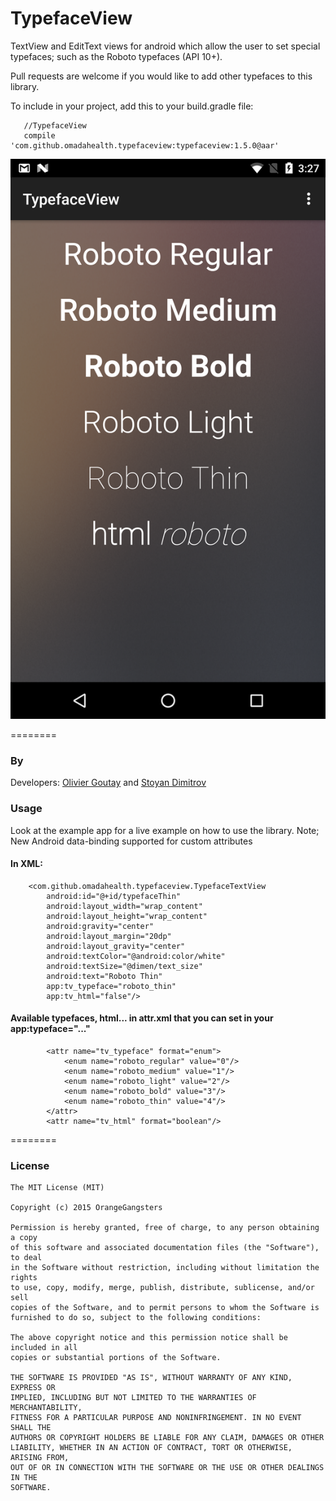 TypefaceView
================

TextView and EditText views for android which allow the user to set special typefaces; such as the Roboto typefaces (API 10+). 

Pull requests are welcome if you would like to add other typefaces to this library.

To include in your project, add this to your build.gradle file:

```
   //TypefaceView
   compile 'com.github.omadahealth.typefaceview:typefaceview:1.5.0@aar'
```
![Image](art/github_img.png)

========
### By
Developers:
        [Olivier Goutay](https://github.com/olivierg13) and [Stoyan Dimitrov](https://github.com/StoyanD)

### Usage

Look at the example app for a live example on how to use the library.
Note; New Android data-binding supported for custom attributes

#### In XML:

```
    <com.github.omadahealth.typefaceview.TypefaceTextView
        android:id="@+id/typefaceThin"
        android:layout_width="wrap_content"
        android:layout_height="wrap_content"
        android:gravity="center"
        android:layout_margin="20dp"
        android:layout_gravity="center"
        android:textColor="@android:color/white"
        android:textSize="@dimen/text_size"
        android:text="Roboto Thin"
        app:tv_typeface="roboto_thin"
        app:tv_html="false"/>
```

#### Available typefaces, html... in attr.xml that you can set in your app:typeface="..."

```
        <attr name="tv_typeface" format="enum">
            <enum name="roboto_regular" value="0"/>
            <enum name="roboto_medium" value="1"/>
            <enum name="roboto_light" value="2"/>
            <enum name="roboto_bold" value="3"/>
            <enum name="roboto_thin" value="4"/>
        </attr>
        <attr name="tv_html" format="boolean"/>
```
========

### License

```
The MIT License (MIT)

Copyright (c) 2015 OrangeGangsters

Permission is hereby granted, free of charge, to any person obtaining a copy
of this software and associated documentation files (the "Software"), to deal
in the Software without restriction, including without limitation the rights
to use, copy, modify, merge, publish, distribute, sublicense, and/or sell
copies of the Software, and to permit persons to whom the Software is
furnished to do so, subject to the following conditions:

The above copyright notice and this permission notice shall be included in all
copies or substantial portions of the Software.

THE SOFTWARE IS PROVIDED "AS IS", WITHOUT WARRANTY OF ANY KIND, EXPRESS OR
IMPLIED, INCLUDING BUT NOT LIMITED TO THE WARRANTIES OF MERCHANTABILITY,
FITNESS FOR A PARTICULAR PURPOSE AND NONINFRINGEMENT. IN NO EVENT SHALL THE
AUTHORS OR COPYRIGHT HOLDERS BE LIABLE FOR ANY CLAIM, DAMAGES OR OTHER
LIABILITY, WHETHER IN AN ACTION OF CONTRACT, TORT OR OTHERWISE, ARISING FROM,
OUT OF OR IN CONNECTION WITH THE SOFTWARE OR THE USE OR OTHER DEALINGS IN THE
SOFTWARE.
```

